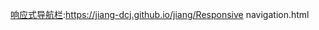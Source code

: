 <a href="https://jiang-dcj.github.io/jiang/Responsive navigation.html" target="_blank">响应式导航栏</a>:https://jiang-dcj.github.io/jiang/Responsive navigation.html
